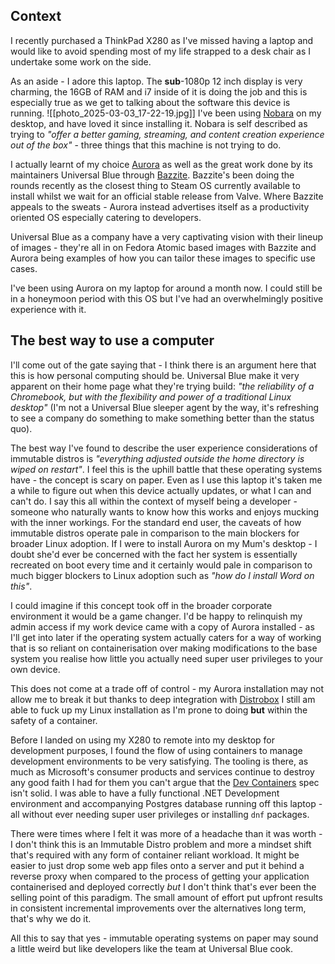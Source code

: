 ## Context
I recently purchased a ThinkPad X280 as I've missed having a laptop and would like to avoid spending most of my life strapped to a desk chair as I undertake some work on the side.

As an aside - I adore this laptop. The **sub**-1080p 12 inch display is very charming, the 16GB of RAM and i7 inside of it is doing the job and this is especially true as we get to talking about the software this device is running.
![[photo_2025-03-03_17-22-19.jpg]]
I've been using [Nobara](https://nobaraproject.org/) on my desktop, and have loved it since installing it. Nobara is self described as trying to *"offer a better gaming, streaming, and content creation experience out of the box"* - three things that this machine is not trying to do.

I actually learnt of my choice [Aurora](https://getaurora.dev/en) as well as the great work done by its maintainers Universal Blue through [Bazzite](https://bazzite.gg/). Bazzite's been doing the rounds recently as the closest thing to Steam OS currently available to install whilst we wait for an official stable release from Valve.
Where Bazzite appeals to the sweats - Aurora instead advertises itself as a productivity oriented OS especially catering to developers.

Universal Blue as a company have a very captivating vision with their lineup of images - they're all in on Fedora Atomic based images with Bazzite and Aurora being examples of how you can tailor these images to specific use cases.

I've been using Aurora on my laptop for around a month now. I could still be in a honeymoon period with this OS but I've had an overwhelmingly positive experience with it.
## The best way to use a computer
I'll come out of the gate saying that - I think there is an argument here that this is how personal computing should be. 
Universal Blue make it very apparent on their home page what they're trying build: *"the reliability of a Chromebook, but with the flexibility and power of a traditional Linux desktop"* (I'm not a Universal Blue sleeper agent by the way, it's refreshing to see a company do something to make something better than the status quo).

The best way I've found to describe the user experience considerations of immutable distros is *"everything adjusted outside the home directory is wiped on restart"*. I feel this is the uphill battle that these operating systems have - the concept is scary on paper. Even as I use this laptop it's taken me a while to figure out when this device actually updates, or what I can and can't do. I say this all within the context of myself being a developer - someone who naturally wants to know how this works and enjoys mucking with the inner workings. For the standard end user, the caveats of how immutable distros operate pale in comparison to the main blockers for broader Linux adoption.
If I were to install Aurora on my Mum's desktop - I doubt she'd ever be concerned with the fact her system is essentially recreated on boot every time and it certainly would pale in comparison to much bigger blockers to Linux adoption such as *"how do I install Word on this"*.

I could imagine if this concept took off in the broader corporate environment it would be a game changer. I'd be happy to relinquish my admin access if my work device came with a copy of Aurora installed - as I'll get into later if the operating system actually caters for a way of working that is so reliant on containerisation over making modifications to the base system you realise how little you actually need super user privileges to your own device. 

This does not come at a trade off of control - my Aurora installation may not allow me to break it but thanks to deep integration with [Distrobox](https://distrobox.it/) I still am able to fuck up my Linux installation as I'm prone to doing **but** within the safety of a container.

Before I landed on using my X280 to remote into my desktop for development purposes, I found the flow of using containers to manage development environments to be very satisfying. The tooling is there, as much as Microsoft's consumer products and services continue to destroy any good faith I had for them you can't argue that the [Dev Containers](https://containers.dev/) spec isn't solid. I was able to have a fully functional .NET Development environment and accompanying Postgres database running off this laptop - all without ever needing super user privileges or installing `dnf` packages.

There were times where I felt it was more of a headache than it was worth - I don't think this is an Immutable Distro problem and more a mindset shift that's required with any form of container reliant workload. It might be easier to just drop some web app files onto a server and put it behind a reverse proxy when compared to the process of getting your application containerised and deployed correctly *but* I don't think that's ever been the selling point of this paradigm. The small amount of effort put upfront results in consistent incremental improvements over the alternatives long term, that's why we do it. 

All this to say that yes - immutable operating systems on paper may sound a little weird but like developers like the team at Universal Blue cook.

